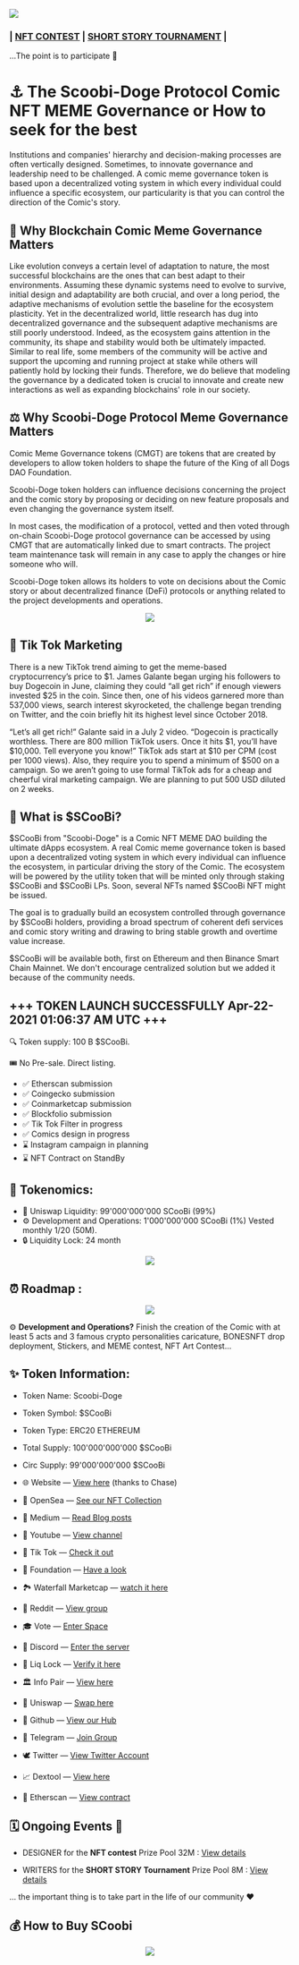 ![](https://raw.githubusercontent.com/Scoobi-doge/Scoobi-doge.github.io/main/ressources/scoobi2-hero-large-1200px.png)

### | [NFT CONTEST](https://github.com/Scoobi-doge/Scoobi-doge.github.io/blob/main/NFT-CONTEST.md) |  [SHORT STORY TOURNAMENT](https://github.com/Scoobi-doge/Scoobi-doge.github.io/blob/main/SHORT-STORY-TOURNAMENT.md) |
...The point is to participate 🤝

# ⚓ The Scoobi-Doge Protocol Comic NFT MEME Governance or How to seek for the best

Institutions and companies' hierarchy and decision-making processes are often vertically designed. Sometimes, to innovate governance and leadership need to be challenged. A comic meme governance token is based upon a decentralized voting system in which every individual could influence a specific ecosystem, our particularity is that you can control the direction of the Comic's story.

## 📜 Why Blockchain Comic Meme Governance Matters

Like evolution conveys a certain level of adaptation to nature, the most successful blockchains are the ones that can best adapt to their environments. Assuming these dynamic systems need to evolve to survive, initial design and adaptability are both crucial, and over a long period, the adaptive mechanisms of evolution settle the baseline for the ecosystem plasticity. Yet in the decentralized world,  little research has dug into decentralized governance and the subsequent adaptive mechanisms are still poorly understood. Indeed, as the ecosystem gains attention in the community, its shape and stability would both be ultimately impacted. Similar to real life, some members of the community will be active and support the upcoming and running project at stake while others will patiently hold by locking their funds. Therefore, we do believe that modeling the governance by a dedicated token is crucial to innovate and create new interactions as well as expanding blockchains' role in our society. 

## ⚖️ Why Scoobi-Doge Protocol Meme Governance Matters

Comic Meme Governance tokens (CMGT) are tokens that are created by developers to allow token holders to shape the future of the King of all Dogs DAO Foundation. 

Scoobi-Doge token holders can influence decisions concerning the project and the comic story by proposing or deciding on new feature proposals and even changing the governance system itself.

In most cases, the modification of a protocol, vetted and then voted through on-chain Scoobi-Doge protocol governance can be accessed by using CMGT that are automatically linked due to smart contracts.
The project team maintenance task will remain in any case to apply the changes or hire someone who will.

Scoobi-Doge token allows its holders to vote on decisions about the Comic story or about decentralized finance (DeFi) protocols or anything related to the project developments and operations.

<p align="center">
<img width="auto" height="auto" src="https://raw.githubusercontent.com/Scoobi-doge/Scoobi-doge.github.io/main/ressources/scoobi-blinking-eyes.gif">
</p>

## 🤳 Tik Tok Marketing

There is a new TikTok trend aiming to get the meme-based cryptocurrency’s price to $1.
James Galante began urging his followers to buy Dogecoin in June, claiming they could “all get rich” if enough viewers invested $25 in the coin. Since then, one of his videos garnered more than 537,000 views, search interest skyrocketed, the challenge began trending on Twitter, and the coin briefly hit its highest level since October 2018.

“Let’s all get rich!” Galante said in a July 2 video. “Dogecoin is practically worthless. There are 800 million TikTok users. Once it hits $1, you’ll have $10,000. Tell everyone you know!”
TikTok ads start at $10 per CPM (cost per 1000 views). Also, they require you to spend a minimum of $500 on a campaign. So we aren’t going to use formal TikTok ads for a cheap and cheerful viral marketing campaign. We are planning to put 500 USD diluted on 2 weeks.


## 🐶 What is $SCooBi? 

$SCooBi from "Scoobi-Doge" is a Comic NFT MEME DAO building the ultimate dApps ecosystem. A real Comic meme governance token is based upon a decentralized voting system in which every individual can influence the ecosystem, in particular driving the story of the Comic. The ecosystem will be powered by the utility token that will be minted only through staking $SCooBi and $SCooBi LPs. Soon, several NFTs named $SCooBi NFT might be issued.

The goal is to gradually build an ecosystem controlled through governance by $SCooBi holders, providing a broad spectrum of coherent defi services and comic story writing and drawing to bring stable growth and overtime value increase.

$SCooBi will be available both, first on Ethereum and then Binance Smart Chain Mainnet. We don't encourage centralized solution but we added it because of the community needs.


## +++ TOKEN LAUNCH SUCCESSFULLY Apr-22-2021 01:06:37 AM UTC +++

🔍 Token supply: 100 B $SCooBi.

🎟 No Pre-sale. Direct listing.

- ✅ Etherscan submission
- ✅ Coingecko submission
- ✅ Coinmarketcap submission
- ✅ Blockfolio submission
- ✅ Tik Tok Filter in progress
- ✅ Comics design in progress
- ⌛ Instagram campaign in planning
- ⌛ NFT Contract on StandBy

## 🤑 Tokenomics:

- 🦄 Uniswap Liquidity: 99'000'000'000 SCooBi (99%)
- ⚙️ Development and Operations: 1'000'000'000 SCooBi (1%) Vested monthly 1/20 (50M).
- 🔒 Liquidity Lock: 24 month

<p align="center">
<img width="auto" height="auto" src="https://raw.githubusercontent.com/Scoobi-doge/Scoobi-doge.github.io/main/ressources/Tokenomics.png">
</p>

## ⏰ Roadmap :

<p align="center">
<img width="auto" height="auto" src="https://raw.githubusercontent.com/Scoobi-doge/Scoobi-doge.github.io/main/ressources/Roadmap-1.0.png">
</p>

⚙️ **Development and Operations?** Finish the creation of the Comic with at least 5 acts and 3 famous crypto personalities caricature, BONESNFT drop deployment, Stickers, and MEME contest, NFT Art Contest...


## ✨ Token Information:

- Token Name:       Scoobi-Doge
- Token Symbol:     $SCooBi
- Token Type:       ERC20 ETHEREUM
- Total Supply:     100'000'000'000 $SCooBi
- Circ Supply:       99'000'000'000 $SCooBi

- 🌐 Website — [View here](https://scoobidoge.com/) (thanks to Chase)
- 🐳 OpenSea — [See our NFT Collection](https://opensea.io/collection/scoobi-doge-the-chosen-one)
- 📜 Medium — [Read Blog posts](https://scoobidoge.medium.com/)
- 🎥 Youtube — [View channel](https://www.youtube.com/channel/UCEEHWC4ZHKLWQLvIWTEJUNg)
- 🤳 Tik Tok — [Check it out](https://www.tiktok.com/@scoobidoge)
- 🏰 Foundation — [Have a look](https://foundation.app/scoobidoge)
- 🏞 Waterfall Marketcap — [watch it here](https://t.me/joinchat/GlKYX4iBKpRiMDQ1)
- 🤖 Reddit — [View group](https://www.reddit.com/r/scoobidoge)
- 🎓 Vote — [Enter Space](https://snapshot.org/#/scoobi.eth)
- 🏢 Discord — [Enter the server](https://discord.gg/zdnWZgPTEH)
- 🔐 Liq Lock — [Verify it here](https://unicrypt.network/amm/uni/pair/0xbf0f79932e3e136a0a948fd6a8aa4ca8ccfe0ee1) 
- 🏛 Info Pair — [View here](https://info.uniswap.org/pair/0xbf0F79932e3e136A0A948Fd6A8aa4CA8cCfe0EE1) 
- 🦄 Uniswap — [Swap here](https://app.uniswap.org/#/swap?outputCurrency=0x06a87f6afec4a739c367bef69eefe383d27106bd) 
- 🐼 Github — [View our Hub](https://github.com/Scoobi-doge/Scoobi-doge.github.io) 
- 📧 Telegram — [Join Group](https://t.me/scoobidoge) 
- 🕊 Twitter — [View Twitter Account](https://twitter.com/scoobidoge) 
- 📈 Dextool — [View here](https://www.dextools.io/app/uniswap/pair-explorer/0xbf0f79932e3e136a0a948fd6a8aa4ca8ccfe0ee1) 
- 🔎 Etherscan — [View contract](https://etherscan.io/token/0x06a87f6afec4a739c367bef69eefe383d27106bd)

## 🗓️  Ongoing Events 🏅

- DESIGNER for the **NFT contest** Prize Pool 32M : [View details](https://github.com/Scoobi-doge/Scoobi-doge.github.io/blob/main/NFT-CONTEST.md)

- WRITERS for the **SHORT STORY Tournament** Prize Pool 8M : [View details](https://github.com/Scoobi-doge/Scoobi-doge.github.io/blob/main/SHORT-STORY-TOURNAMENT.md)

... the important thing is to take part in the life of our community ❤️

## 💰 How to Buy SCoobi

<p align="center">
<img width="auto" height="auto" src="https://raw.githubusercontent.com/Scoobi-doge/Scoobi-doge.github.io/main/ressources/how-to-buy-Scoobi.jpg">
</p>
